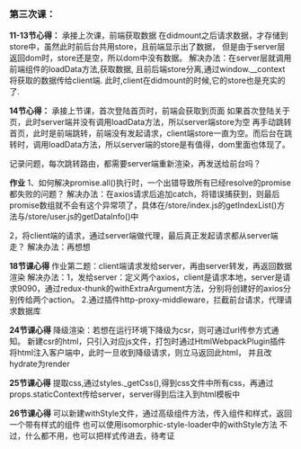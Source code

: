 ### 第三次课：
**11-13节心得：**
承接上次课，前端获取数据
 在didmount之后请求数据，才存储到store中，虽然此时前后台共用store，且前端显示出了数据，
 但是由于server层返回dom时，store还是空，所以dom中没有数据。
解决办法：在server层就调用前端组件的loadData方法,获取数据, 且前后端store分离,通过window.__context将获取的数据传给client端.
 此时,client在didmount的时候,它的store也是充实的了.

**14节心得：**
承接上节课，首次登陆首页时，前端会获取到页面
如果首次登陆关于页，此时server端并没有调用loadData方法，所以server端store为空
再手动跳转首页，此时是前端跳转，前端没有发起请求，client端store一直为空。而后台在跳转时，调用loadData方法，所以server端的store是有值得，dom里面也体现了。

记录问题，每次跳转路由，都需要server端重新渲染，再发送给前台吗？

**作业**
1、如何解决promise.all()执行时，一个出错导致所有已经resolve的promise都失败的问题？
解决办法：在axios请求后追加catch，将错误捕获到，则最后promise数组就不会有这个异常项了，具体在/store/index.js的getIndexList()方法与/store/user.js的getDataInfo()中

2，将client端的请求，通过server端做代理，最后真正发起请求都从server端走？
解决办法：再想想

**18节课心得**
作业第二题：client端请求发给server，再由server转发，再返回数据渲染
解决办法：1，发给server：定义两个axios，client是请求本地，server是请求9090，通过redux-thunk的withExtraArgument方法，分别将创建好的axios分别传给两个action。
2.通过插件http-proxy-middleware，拦截前台请求，代理请求数据库

**24节课心得**
降级渲染：若想在运行环境下降级为csr，则可通过url传参方式通知。
新建csr的html，只引入对应js文件，打包时通过HtmlWebpackPlugin插件将html注入客户端中，此时一旦收到降级请求，则立马返回此html，
并且改hydrate为render

**25节课心得**
提取css,通过styles._getCss(),得到css文件中所有css，再通过props.staticContext传给server，server得到后注入到html模板中


**26节课心得**
可以新建withStyle文件，通过高级组件方法，传入组件和样式，返回一个带有样式的组件
也可以使用isomorphic-style-loader中的withStyle方法
不过，什么都不用，也可以把样式传进去，待考证